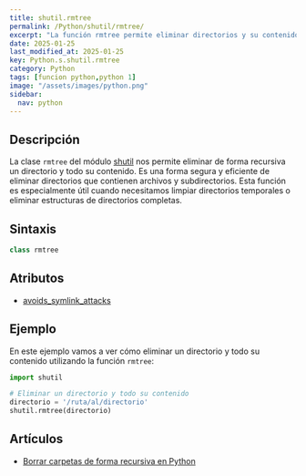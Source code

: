 ```yaml
---
title: shutil.rmtree
permalink: /Python/shutil/rmtree/
excerpt: "La función rmtree permite eliminar directorios y su contenido de forma recursiva."
date: 2025-01-25
last_modified_at: 2025-01-25
key: Python.s.shutil.rmtree
category: Python
tags: [funcion python,python 1]
image: "/assets/images/python.png"
sidebar:
  nav: python
---
```


## Descripción


La clase `rmtree` del módulo [shutil](https://www.w3api.com/Python/shutil/) nos permite eliminar de forma recursiva un directorio y todo su contenido. Es una forma segura y eficiente de eliminar directorios que contienen archivos y subdirectorios. Esta función es especialmente útil cuando necesitamos limpiar directorios temporales o eliminar estructuras de directorios completas.


## Sintaxis


```python
class rmtree
```


## Atributos

- [avoids_symlink_attacks](https://www.w3api.com/Python/shutil/rmtree/avoids_symlink_attacks/)

## Ejemplo


En este ejemplo vamos a ver cómo eliminar un directorio y todo su contenido utilizando la función `rmtree`:


```python
import shutil

# Eliminar un directorio y todo su contenido
directorio = '/ruta/al/directorio'
shutil.rmtree(directorio)
```


## Artículos

- [Borrar carpetas de forma recursiva en Python](https://lineadecodigo.com/python/borrar-carpetas-de-forma-recursiva-en-python/)
